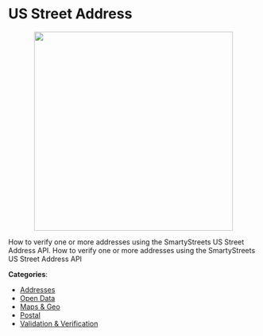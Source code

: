 # US Street Address
<p align="center">
    <img width="400" src="https://raw.githubusercontent.com/apis-list/apis-list/apis/us-street-address/logo_256x256.png" />
</p>

How to verify one or more addresses using the SmartyStreets US Street Address API. How to verify one or more addresses using the SmartyStreets US Street Address API



**Categories**:
- [Addresses](https://github.com/apis-list/apis-list#addresses)
- [Open Data](https://github.com/apis-list/apis-list#open-data)
- [Maps & Geo](https://github.com/apis-list/apis-list#maps-and-geo)
- [Postal](https://github.com/apis-list/apis-list#postal)
- [Validation & Verification](https://github.com/apis-list/apis-list#validation-and-verification)



